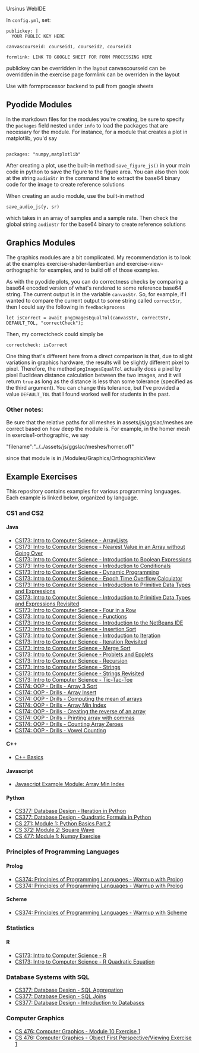 Ursinus WebIDE

In `config.yml`, set:

```
publickey: |  
  YOUR PUBLIC KEY HERE
```

`canvascourseid: courseid1, courseid2, courseid3`  

`formlink: LINK TO GOOGLE SHEET FOR FORM PROCESSING HERE`  

publickey can be overridden in the layout 
canvascourseid can be overridden in the exercise page
formlink can be overriden in the layout 

Use with formprocessor backend to pull from google sheets


## Pyodide Modules

In the markdown files for the modules you're creating, be sure to specify the <code>packages</code> field nested under <code>info</code> to load the packages that are necessary for the module.  For instance, for a module that creates a plot in matplotlib, you'd say

<code>
packages: "numpy,matplotlib"
</code>

After creating a plot, use the built-in method <code>save_figure_js()</code> in your main code in python to save the figure to the figure area.  You can also then look at the string <code>audioStr</code> in the command line to extract the base64 binary code for the image to create reference solutions

When creating an audio module, use the built-in method 

<code>save_audio_js(y, sr)</code>

which takes in an array of samples and a sample rate.  Then check the global string <code>audioStr</code> for the base64 binary to create reference solutions


## Graphics Modules

The graphics modules are a bit complicated.  My recommendation is to look at the examples exercise-shader-lambertian and exercise-view-orthographic for examples, and to build off of those examples.

As with the pyodide plots, you can do correctness checks by comparing a base64 encoded version of what's rendered to some reference base64 string.  The current output is in the variable <code>canvasStr</code>.  So, for example, if I wanted to compare the current output to some string called <code>correctStr</code>, then I could say the following in <code>feedbackprocess</code>

<code>let isCorrect = await pngImagesEqualTol(canvasStr, correctStr, DEFAULT_TOL, "correctCheck");</code>

Then, my correctcheck could simply be

<code>correctcheck: isCorrect</code>

One thing that's different here from a direct comparison is that, due to slight variations in graphics hardware, the results will be slightly different pixel to pixel.  Therefore, the method <code>pngImagesEqualTol</code> actually does a pixel by pixel Euclidean distance calculation between the two images, and it will return <code>true</code> as long as the distance is less than some tolerance (specified as the third argument).  You can change this tolerance, but I've provided a value <code>DEFAULT_TOL</code> that I found worked well for students in the past.

### Other notes:
Be sure that the relative paths for all meshes in assets/js/ggslac/meshes are correct based on how deep the module is.  For example, in the homer mesh in exercise1-orthographic, we say

"filename":"../../assets/js/ggslac/meshes/homer.off"

since that module is in /Modules/Graphics/OrthographicView

## Example Exercises

This repository contains examples for various programming languages. Each example is linked below, organized by language.

### CS1 and CS2

#### **Java**
- [CS173: Intro to Computer Science - ArrayLists](http://www.billmongan.com/Ursinus-WebIDE/Modules/ArrayLists/Exercise)
- [CS173: Intro to Computer Science - Nearest Value in an Array without Going Over](http://www.billmongan.com/Ursinus-WebIDE/Modules/Arrays/Exercise)
- [CS173: Intro to Computer Science - Introduction to Boolean Expressions](http://www.billmongan.com/Ursinus-WebIDE/Modules/Boolean/Exercise)
- [CS173: Intro to Computer Science - Introduction to Conditionals](http://www.billmongan.com/Ursinus-WebIDE/Modules/Conditionals/Exercise)
- [CS173: Intro to Computer Science - Dynamic Programming](http://www.billmongan.com/Ursinus-WebIDE/Modules/DynamicProgramming/Exercise)
- [CS173: Intro to Computer Science - Epoch Time Overflow Calculator](http://www.billmongan.com/Ursinus-WebIDE/Modules/EpochTime/Exercise)
- [CS173: Intro to Computer Science - Introduction to Primitive Data Types and Expressions](http://www.billmongan.com/Ursinus-WebIDE/Modules/Expressions/Exercise)
- [CS173: Intro to Computer Science - Introduction to Primitive Data Types and Expressions Revisited](http://www.billmongan.com/Ursinus-WebIDE/Modules/Expressions/Exercise2)
- [CS173: Intro to Computer Science - Four in a Row](http://www.billmongan.com/Ursinus-WebIDE/Modules/FourInARow/Exercise)
- [CS173: Intro to Computer Science - Functions](http://www.billmongan.com/Ursinus-WebIDE/Modules/Functions/Exercise)
- [CS173: Intro to Computer Science - Introduction to the NetBeans IDE](http://www.billmongan.com/Ursinus-WebIDE/Modules/IDE/Exercise)
- [CS173: Intro to Computer Science - Insertion Sort](http://www.billmongan.com/Ursinus-WebIDE/Modules/InsertionSort/Exercise)
- [CS173: Intro to Computer Science - Introduction to Iteration](http://www.billmongan.com/Ursinus-WebIDE/Modules/Iteration/Exercise)
- [CS173: Intro to Computer Science - Iteration Revisited](http://www.billmongan.com/Ursinus-WebIDE/Modules/Iteration/Exercise2)
- [CS173: Intro to Computer Science - Merge Sort](http://www.billmongan.com/Ursinus-WebIDE/Modules/MergeSort/Exercise)
- [CS173: Intro to Computer Science - Problets and Epplets](http://www.billmongan.com/Ursinus-WebIDE/Modules/Problets/Exercise)
- [CS173: Intro to Computer Science - Recursion](http://www.billmongan.com/Ursinus-WebIDE/Modules/Recursion/Exercise)
- [CS173: Intro to Computer Science - Strings](http://www.billmongan.com/Ursinus-WebIDE/Modules/Strings/Exercise)
- [CS173: Intro to Computer Science - Strings Revisited](http://www.billmongan.com/Ursinus-WebIDE/Modules/Strings/Exercise2)
- [CS173: Intro to Computer Science - Tic-Tac-Toe](http://www.billmongan.com/Ursinus-WebIDE/Modules/TicTacToe/Exercise)
- [CS174: OOP - Drills - Array 3 Sort](http://www.billmongan.com/Ursinus-WebIDE/ArrayDrills/Array3Sort)
- [CS174: OOP - Drills - Array Insert](http://www.billmongan.com/Ursinus-WebIDE/ArrayDrills/ArrayInsert)
- [CS174: OOP - Drills - Computing the mean of arrays](http://www.billmongan.com/Ursinus-WebIDE/ArrayDrills/ArrayMean)
- [CS174: OOP - Drills - Array Min Index](http://www.billmongan.com/Ursinus-WebIDE/ArrayDrills/ArrayMinIndex)
- [CS174: OOP - Drills - Creating the reverse of an array](http://www.billmongan.com/Ursinus-WebIDE/ArrayDrills/ArrayReverse)
- [CS174: OOP - Drills - Printing array with commas](http://www.billmongan.com/Ursinus-WebIDE/ArrayDrills/ArraySep)
- [CS174: OOP - Drills - Counting Array Zeroes](http://www.billmongan.com/Ursinus-WebIDE/ArrayDrills/ArrayZeroes)
- [CS174: OOP - Drills - Vowel Counting](http://www.billmongan.com/Ursinus-WebIDE/MiscDrills/StringVowels)

#### **C++**
- [C++ Basics](http://www.billmongan.com/Ursinus-WebIDE/Modules/Cpp/CppIntro)

#### **Javascript**
- [Javascript Example Module: Array Min Index](http://www.billmongan.com/Ursinus-WebIDE/Modules/Javascript/MinIndex)

#### **Python**
- [CS377: Database Design - Iteration in Python](http://www.billmongan.com/Ursinus-WebIDE/Modules/Python/Iteration/Exercise)
- [CS377: Database Design - Quadratic Formula in Python](http://www.billmongan.com/Ursinus-WebIDE/Modules/Python/Warmup/Exercise)
- [CS 271: Module 1: Python Basics Part 2](http://www.billmongan.com/Ursinus-WebIDE/Modules/Python/Slice/Exercise)
- [CS 372: Module 2: Square Wave](http://www.billmongan.com/Ursinus-WebIDE/Modules/Pyodide/AudioSquareWave)
- [CS 477: Module 1: Numpy Exercise](http://www.billmongan.com/Ursinus-WebIDE/Modules/Pyodide/PlotTenHeads)

### Principles of Programming Languages
#### **Prolog**
- [CS374: Principles of Programming Languages - Warmup with Prolog](http://www.billmongan.com/Ursinus-WebIDE/Modules/Prolog/Warmup/Exercise)
- [CS374: Principles of Programming Languages - Warmup with Prolog](http://www.billmongan.com/Ursinus-WebIDE/Modules/Prolog/Warmup/Exercise2)

#### **Scheme**
- [CS374: Principles of Programming Languages - Warmup with Scheme](http://www.billmongan.com/Ursinus-WebIDE/Modules/Scheme/Warmup/Exercise)

### Statistics
#### **R**
- [CS173: Intro to Computer Science - R](http://www.billmongan.com/Ursinus-WebIDE/Modules/R/TutorialExercise)
- [CS173: Intro to Computer Science - R Quadratic Equation](http://www.billmongan.com/Ursinus-WebIDE/Modules/R/QuadraticExercise)

### Database Systems with SQL
- [CS377: Database Design - SQL Aggregation](http://www.billmongan.com/Ursinus-WebIDE/Modules/SQL/Aggregation/Exercise)
- [CS377: Database Design - SQL Joins](http://www.billmongan.com/Ursinus-WebIDE/Modules/SQL/Join/Exercise)
- [CS377: Database Design - Introduction to Databases](http://www.billmongan.com/Ursinus-WebIDE/Modules/SQL/Warmup/Exercise)

### **Computer Graphics**
- [CS 476: Computer Graphics - Module 10 Exercise 1](http://www.billmongan.com/Ursinus-WebIDE/Modules/Graphics/IlluminationLambertian)
- [CS 476: Computer Graphics - Object First Perspective/Viewing Exercise 1](http://www.billmongan.com/Ursinus-WebIDE/Modules/Graphics/ViewOrthographic)
